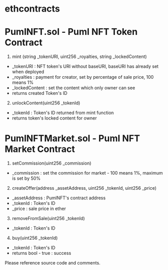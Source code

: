# ethcontracts

# PumlNFT.sol - Puml NFT Token Contract

1. mint (string _tokenURI, uint256 _royalties, string _lockedContent)
- _tokenURI : NFT token's URI without baseURI, baseURI has already set when deployed
- _royalties : payment for creator, set by percentage of sale price, 100 means 1%
- _lockedContent : set the content which only owner can see
- returns created Token's ID

2. unlockContent(uint256 _tokenId)
- _tokenId : Token's ID returned from mint function
- returns token's locked content for owner

# PumlNFTMarket.sol - Puml NFT Market Contract

1. setCommission(uint256 _commission)
- _commission : set the commission for market - 100 means 1%, maximum is set by 50%

2. createOffer(address _assetAddress, uint256 _tokenId, uint256 _price)
- _assetAddress : PumlNFT's contract address
- _tokenId : Token's ID
- _price : sale price in ether

3. removeFromSale(uint256 _tokenId)
- _tokenId : Token's ID

4. buy(uint256 _tokenId)
- _tokenId : Token's ID
- returns bool - true : success

Please reference source code and comments.